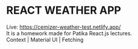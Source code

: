 # REACT WEATHER APP
Live: https://cemizer-weather-test.netlify.app/ <br>
It is a homework made for Patika React.js lectures. <br>
Context | Material UI | Fetching
